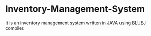 # Inventory-Management-System
It is an inventory management system written in JAVA using BLUEJ compiler.
